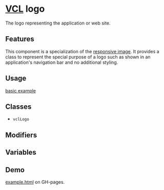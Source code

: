 # [VCL](https://github.com/vcl/doc) logo

The logo representing the application or web site.

## Features

This component is a specialization of the
[responsive image](https://github.com/vcl/responsive-image).
It provides a class to represent the special purpose of a logo such as shown
in an application's navigation bar and no additional styling.

## Usage

[basic example](/demo/example.html)

## Classes

- `vclLogo`

## Modifiers

## Variables

## Demo

[example.html](/demo/example.html) on GH-pages.
